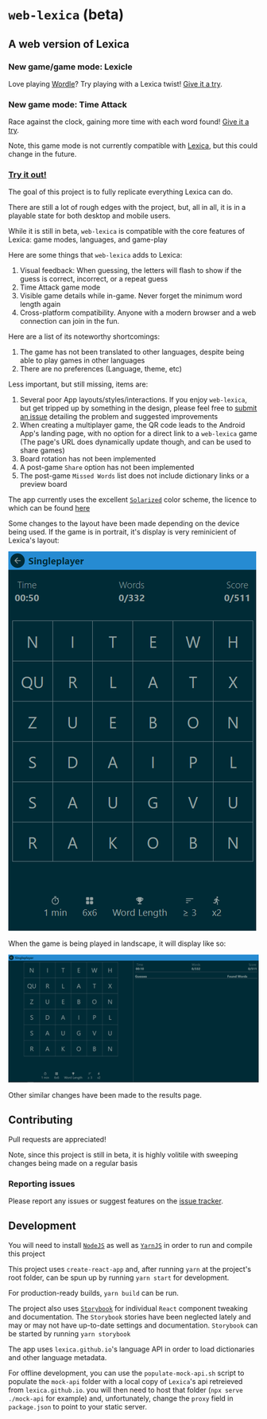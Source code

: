 # `web-lexica` (beta)

## A web version of Lexica

### New game/game mode: Lexicle

Love playing [Wordle](https://www.nytimes.com/games/wordle/index.html)? Try playing with a Lexica twist! [Give it a try](https://lexica.github.io/web-lexica/lexicle/).

### New game mode: Time Attack

Race against the clock, gaining more time with each word found! [Give it a try](https://lexica.github.io/web-lexica/multiplayer?b=cix4LGcsZSx0LHQscCxzLG4saSxvLHosbCxuLHIsYSxvLGUsaSx1LGEsdyxuLHYscw&l=en_US&t=120&s=w&m=4&mv=20017&v=20017&ta=3).

Note, this game mode is not currently compatible with [Lexica](https://github.com/lexica/lexica), but this could change in the future.

### [Try it out!](https://lexica.github.io/web-lexica)

The goal of this project is to fully replicate everything Lexica can do.

There are still a lot of rough edges with the project, but, all in all, it is in a playable state for both desktop and mobile users.

While it is still in beta, `web-lexica` is compatible with the core features of Lexica: game modes, languages, and game-play

Here are some things that `web-lexica` adds to Lexica:

1. Visual feedback: When guessing, the letters will flash to show if the guess is correct, incorrect, or a repeat guess
1. Time Attack game mode
1. Visible game details while in-game. Never forget the minimum word length again
1. Cross-platform compatibility. Anyone with a modern browser and a web connection can join in the fun.

Here are a list of its noteworthy shortcomings:

1. The game has not been translated to other languages, despite being able to play games in other languages
1. There are no preferences (Language, theme, etc)

Less important, but still missing, items are:

1. Several poor App layouts/styles/interactions. If you enjoy `web-lexica`, but get tripped up by something in the design, please feel free to [submit an issue](https://github.com/lexica/web-lexica/issues) detailing the problem and suggested improvements
1. When creating a multiplayer game, the QR code leads to the Android App's landing page, with no option for a direct link to a `web-lexica` game (The page's URL does dynamically update though, and can be used to share games)
1. Board rotation has not been implemented
1. A post-game `Share` option has not been implemented
1. The post-game `Missed Words` list does not include dictionary links or a preview board

The app currently uses the excellent [`Solarized`](https://github.com/altercation/solarized) color scheme, the licence to which can be found [here](https://raw.githubusercontent.com/altercation/solarized/master/LICENSE)

Some changes to the layout have been made depending on the device being used. If the game is in portrait, it's display is very reminicient of Lexica's layout:

![Portrait Image](/portrait.png)

When the game is being played in landscape, it will display like so:

![Landscape Image](/landscape.png)

Other similar changes have been made to the results page.

## Contributing

Pull requests are appreciated!

Note, since this project is still in beta, it is highly volitile with sweeping changes being made on a regular basis

### Reporting issues

Please report any issues or suggest features on the [issue tracker](https://github.com/lexica/web-lexica/issues).

## Development

You will need to install [`NodeJS`](https://nodejs.org/) as well as [`YarnJS`](https://classic.yarnpkg.com/en/docs/install) in order to run and compile this project

This project uses `create-react-app` and, after running `yarn` at the project's root folder, can be spun up by running `yarn start` for development.

For production-ready builds, `yarn build` can be run.

The project also uses [`Storybook`](https://storybook.js.org) for individual `React` component tweaking and documentation. The `Storybook` stories have been neglected lately and may or may not have up-to-date settings and documentation. `Storybook` can be started by running `yarn storybook`

The app uses `lexica.github.io`'s language API in order to load dictionaries and other language metadata.

For offline development, you can use the `populate-mock-api.sh` script to populate the `mock-api` folder with a local copy of `Lexica`'s api retreieved from `lexica.github.io`. you will then need to host that folder (`npx serve ./mock-api` for example) and, unfortunately, change the `proxy` field in `package.json` to point to your static server.
